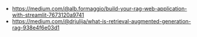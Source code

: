 * https://medium.com/@alb.formaggio/build-your-rag-web-application-with-streamlit-7673120a9741
* https://medium.com/@drjulija/what-is-retrieval-augmented-generation-rag-938e4f6e03d1